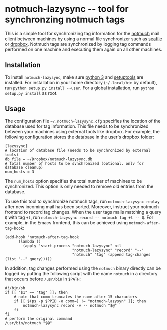 # notmuch-lazysync -- tool for synchronzing notmuch tags

This is a simple tool for synchronizing tag information for the
[notmuch](http://notmuchmail.org/) mail client between machines by
using a normal file synchronizer such as
[seafile](https://www.seafile.com/en/home/) or
[dropbox](https://www.dropbox.com/). Notmuch tags are synchronized by
logging tag commands performed on one machine and executing them again
on all other machines.

## Installation

To install `notmuch-lazysync`, make sure
[python 3](https://www.python.org/) and
[setuptools](https://pypi.python.org/pypi/setuptools) are installed.
For installation in your home directory (`~/.local/bin` by default),
run `python setup.py install --user`. For a global installation, run
`python setup.py install` as root.

## Usage

The configuration file `~/.notmuch-lazysync.cfg` specifies the
location of the database used for tag information. This file needs to
be synchronized between your machines using external tools like
dropbox. For example, the following configuration stores the database
in the user's dropbox folder:

    [lazysync]
    # location of database file (needs to be synchronized by external tools)
    db_file = ~/Dropbox/notmuch-lazysync.db
    # total number of hosts to be synchronized (optional, only for database cleanup)
    num_hosts = 3

The `num_hosts` option specifies the total number of machines to be
synchronized. This option is only needed to remove old entries from
the database.

To use this tool to synchronize notmuch tags, run `notmuch-lazysync replay`
after new incoming mail has been sorted. Moreover, instruct your notmuch
frontend to record tag changes. When the user tags mails matching a query `Q`
with tag `+t`, run `notmuch-lazysync record -- notmuch tag +t -- Q`. For example,
in the Emacs frontend, this can be achieved using `notmuch-after-tag-hook`:

    (add-hook 'notmuch-after-tag-hook
    	  (lambda ()
    	    (apply 'start-process "notmuch-lazysync" nil
                                  "notmuch-lazysync" "record" "--"
                                  "notmuch" "tag" (append tag-changes (list "--" query)))))

In addition, tag changes performed using the `notmuch` binary directly
can be logged by putting the following script with the name `notmuch`
in a directory that occurs before `/usr/bin` in `$PATH`:

    #!/bin/sh
    if [[ "$1" == "tag" ]]; then
        # note that comm truncates the name after 15 characters
        if [[ $(ps -p $PPID -o comm=) != "notmuch-lazysyn" ]]; then
            notmuch-lazysync record -v -- notmuch "$@"
        fi
    fi
    # perform the original command
    /usr/bin/notmuch "$@"
